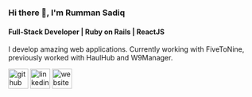 ### Hi there 👋, I'm Rumman Sadiq
#### Full-Stack Developer | Ruby on Rails | ReactJS
I develop amazing web applications. Currently working with FiveToNine, previously worked with HaulHub and W9Manager.


[<img src='https://cdn.jsdelivr.net/npm/simple-icons@3.0.1/icons/github.svg' alt='github' height='40'>](https://github.com/rummansadiq)  [<img src='https://cdn.jsdelivr.net/npm/simple-icons@3.0.1/icons/linkedin.svg' alt='linkedin' height='40'>](https://www.linkedin.com/in/rumman-sadiq/)  [<img src='https://cdn.jsdelivr.net/npm/simple-icons@3.0.1/icons/icloud.svg' alt='website' height='40'>](rummansadiq.github.io)  
